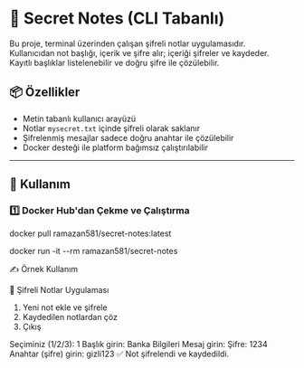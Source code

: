 # 🔐 Secret Notes (CLI Tabanlı)

Bu proje, terminal üzerinden çalışan şifreli notlar uygulamasıdır.  
Kullanıcıdan not başlığı, içerik ve şifre alır; içeriği şifreler ve kaydeder.  
Kayıtlı başlıklar listelenebilir ve doğru şifre ile çözülebilir.

## 📦 Özellikler

- Metin tabanlı kullanıcı arayüzü
- Notlar `mysecret.txt` içinde şifreli olarak saklanır
- Şifrelenmiş mesajlar sadece doğru anahtar ile çözülebilir
- Docker desteği ile platform bağımsız çalıştırılabilir

---

## 🚀 Kullanım

### 1️⃣ Docker Hub'dan Çekme ve Çalıştırma

docker pull ramazan581/secret-notes:latest

docker run -it --rm ramazan581/secret-notes

✍️ Örnek Kullanım

📒 Şifreli Notlar Uygulaması
1. Yeni not ekle ve şifrele
2. Kaydedilen notlardan çöz
3. Çıkış

Seçiminiz (1/2/3): 1
Başlık girin: Banka Bilgileri
Mesaj girin: Şifre: 1234
Anahtar (şifre) girin: gizli123
✅ Not şifrelendi ve kaydedildi.




